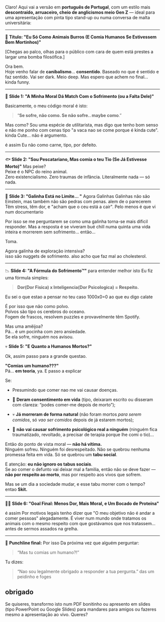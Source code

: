 Claro! Aqui vai a versão em **português de Portugal**, com um estilo mais **descontraído, arruaceiro, cheio de anglicismos meio Gen Z** — ideal para uma apresentação com pinta tipo stand-up ou numa conversa de malta universitária:

---

🎤 **Título: "Eu Só Como Animais Burros (E Comia Humanos Se Estivessem Bem Mortinhos)"**

[Chegas ao palco, olhas para o público com cara de quem está prestes a largar uma bomba filosófica.]

Ora bem.  
Hoje venho falar de **canibalismo**... **consentido**. Baseado no que é sentido e faz sentido.
Vai ser dark. Meio deep. Mas espero que achem no final... kinda funny.

---

🧠 **Slide 1: "A Minha Moral Dá Match Com o Sofrimento (ou a Falta Dele)"**

Basicamente, o meu código moral é isto:

> “**Se sofre, não como. Se não sofre.. maybe como**.”

Mas como? Sou uma espécie de utilitarista, mas digo que tenho bom senso e não me ponho com cenas tipo "a vaca nao se come porque é kinda cute".  
kinda Cute... não é argumento.

é assim 
Eu não como carne, tipo, por defeito.  

---

🐟 **Slide 2: "Sou Pescatariano, Mas comia o teu Tio (Se Já Estivesse Morto)"**
Mas peixe?  
Peixe é o NPC do reino animal.  
Zero existencialismo. Zero traumas de infância. Literalmente nada — só nada.

---

🐔 **Slide 3: "Galinha Está no Limite... "**
Agora Galinhas
Galinhas não são Einstein, mas também não são pedras com penas.  alem de o parecerem 
Têm stress, têm dor, e "acham que o ceu está a cair". Pelo menos é que vi num documentario

Por isso se me perguntarem se como uma galinha torna-se mais dificil responder.
Mas a resposta é 
se viveram bué chill numa quinta uma vida inteira e morrerem sem sofrimento… então... 

Toma.

Agora galinha de exploração intensiva?  
isso são nuggets de sofrimento. also acho que faz mal ao cholesterol.

---

📉 **Slide 4: "A Fórmula do Sofrimento™️"**
para entender melhor isto
Eu fiz uma fórmula simples:

> **Dor(Dor Fisica) x Inteligencia(Dor Psicologica) = Respeito.**

Eu sei o que estao a pensar no teu caso 1000x0=0 ao que eu digo calate

É por isso que não como polvo.  
Polvos são tipo os cerebros do oceano.  
Fogem de frascos, resolvem puzzles e provavelmente têm Spotify.

Mas uma amêijoa?  
Pá… é um pocinha com zero ansiedade.  
Se ela sofre, ninguém nos avisou.

💀 **Slide 5: "E Quanto a Humanos Mortos?"**

Ok, assim passo para a grande questao.

**"Comias um humano???"**  
Pá... **em teoria**, ya. E passo a explicar

Se:

- Presumindo que comer nao me vai causar doenças.
- 📝 **Deram consentimento em vida** (tipo, deixaram escrito ou disseram com clareza: “podes comer-me depois de morto”);
    
- 💀 **Já morreram de forma natural** (não foram mortos _para serem comidos_, só _vao ser comidos_ depois de já estarem mortos);
    
- 🫥 **não vai causar sofrimento psicológico real a ninguém** (ninguém fica traumatizado, revoltado, a precisar de terapia porque lhe comi o tio)...
    

Então do ponto de vista moral — **não há vítima.**  
Ninguém sofreu. Ninguém foi desrespeitado. Não se quebrou nenhuma promessa feita em vida. Só se quebrou um **tabu social**.

E atenção: **eu não ignoro os tabus sociais**.  
Se ao comer o defunto vai deixar mal a familia, então não se deve fazer — **não por respeito ao morto**, mas por respeito aos vivos que sofrem.

Mas se um dia a sociedade mudar, e esse tabu morrer com o tempo?  
entao **Skit.**

---

🧘‍♂️ **Slide 6: "Goal Final: Menos Dor, Mais Moral, e Um Bocado de Proteína"**

é assim 
Por motivos legais tenho dizer que "O meu objetivo não é andar a comer pessoas" alegadamente.
É viver num mundo onde tratamos os animais com o mesmo respeito com que gostávamos que nos tratassem... antes de sermos assados na grelha.

---

🎤 **Punchline final:**
Por isso
Da próxima vez que alguém perguntar:

> “Mas tu comias um humano?!”

Tu dizes:

> “Nao sou legalmente obrigado a responder a tua pergunta.” das um peidinho e foges

obrigado
---

Se quiseres, transformo isto num PDF bonitinho ou apresento em slides (tipo PowerPoint ou Google Slides) para mandares para amigos ou fazeres mesmo a apresentação ao vivo. Queres?